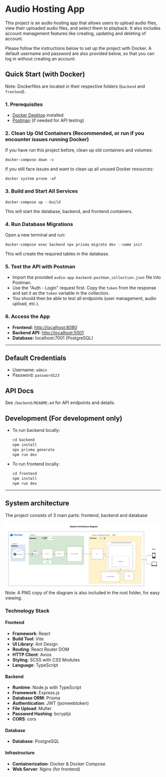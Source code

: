 # Audio Hosting App

This project is an audio hosting app that allows users to upload audio files, view their uploaded audio files, and select them to playback. It also includes account management features like creating, updating and deleting of account.

Please follow the instructions below to set up the project with Docker. A default username and password are also provided below, so that you can log in without creating an account.

## Quick Start (with Docker)

Note: Dockerfiles are located in their respective folders (`backend` and `frontend`).

### 1. Prerequisites

- [Docker Desktop](https://www.docker.com/products/docker-desktop/) installed
- [Postman](https://www.postman.com/downloads/) (if needed for API testing)

### 2. Clean Up Old Containers (Recommended, or run if you encounter issues running Docker)

If you have run this project before, clean up old containers and volumes:

```
docker-compose down -v
```

If you still face issues and want to clean up all unused Docker resources:

```
docker system prune -af
```

### 3. Build and Start All Services

```
docker-compose up --build
```

This will start the database, backend, and frontend containers.

### 4. Run Database Migrations

Open a new terminal and run:

```
docker-compose exec backend npx prisma migrate dev --name init
```

This will create the required tables in the database.

### 5. Test the API with Postman

- Import the provided `audio-app-backend.postman_collection.json` file into Postman.
- Use the "Auth - Login" request first. Copy the `token` from the response and set it as the `token` variable in the collection.
- You should then be able to test all endpoints (user management, audio upload, etc.).

### 6. Access the App

- **Frontend:** [http://localhost:8080](http://localhost:8080)
- **Backend API:** [http://localhost:5001](http://localhost:5001)
- **Database:** localhost:7001 (PostgreSQL)

---

## Default Credentials

- Username: `admin`
- Password: `password123`

## API Docs

See `/backend/README.md` for API endpoints and details.

## Development (For development only)

- To run backend locally:
  ```
  cd backend
  npm install
  npx prisma generate
  npm run dev
  ```
- To run frontend locally:
  ```
  cd frontend
  npm install
  npm run dev
  ```

---

## System architecture

The project consists of 3 main parts: frontend, backend and database

![System Architecture](./system-architecture.svg)
Note: A PNG copy of the diagram is also included in the root folder, for easy viewing.

### Technology Stack

#### Frontend

- **Framework**: React
- **Build Tool**: Vite
- **UI Library**: Ant Design
- **Routing**: React Router DOM
- **HTTP Client**: Axios
- **Styling**: SCSS with CSS Modules
- **Language**: TypeScript

#### Backend

- **Runtime**: Node.js with TypeScript
- **Framework**: Express.js
- **Database ORM**: Prisma
- **Authentication**: JWT (jsonwebtoken)
- **File Upload**: Multer
- **Password Hashing**: bcryptjs
- **CORS**: cors

#### Database

- **Database**: PostgreSQL

#### Infrastructure

- **Containerization**: Docker & Docker Compose
- **Web Server**: Nginx (for frontend)

